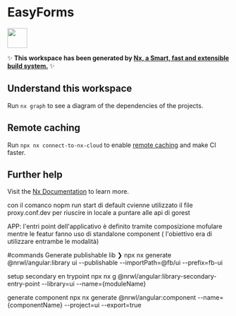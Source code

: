 # EasyForms

<a alt="Nx logo" href="https://nx.dev" target="_blank" rel="noreferrer"><img src="https://raw.githubusercontent.com/nrwl/nx/master/images/nx-logo.png" width="45"></a>

✨ **This workspace has been generated by [Nx, a Smart, fast and extensible build system.](https://nx.dev)** ✨

## Understand this workspace

Run `nx graph` to see a diagram of the dependencies of the projects.

## Remote caching

Run `npx nx connect-to-nx-cloud` to enable [remote caching](https://nx.app) and make CI faster.

## Further help

Visit the [Nx Documentation](https://nx.dev) to learn more.


con il comanco nopm run  start di default cvienne utilizzato il file proxy.conf.dev per riuscire in locale a puntare alle api di gorest

APP:
l'entri point dell'applicativo è definito tramite composizione mofulare mentre le featur fanno uso di standalone component ( l'obiettivo era di utilizzare entrambe le modalità)


#commands 
Generate publishable lib 
❯ npx nx generate @nrwl/angular:library ui  --publishable --importPath=@fb/ui --prefix=fb-ui

setup secondary en
trypoint
 npx nx g @nrwl/angular:library-secondary-entry-point --library=ui --name={moduleName}

 generate component
 npx nx generate @nrwl/angular:component --name={componentName} --project=ui --export=true
